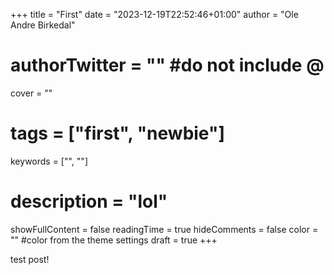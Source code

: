 +++
title = "First"
date = "2023-12-19T22:52:46+01:00"
author = "Ole Andre Birkedal"
# authorTwitter = "" #do not include @
cover = ""
# tags = ["first", "newbie"]
keywords = ["", ""]
# description = "lol"
showFullContent = false
readingTime = true
hideComments = false
color = "" #color from the theme settings
draft = true
+++

test post!
